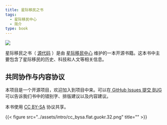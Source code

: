 ```yaml
---
title: 星际移民之书
tags:
  - 星际移民中心
  - 简介
type: book
---
```


![](../assets/intro/DreamShaper_v7_Mars_foundation_with_a_lot_of_buildings_and_bas_0.jpg)

星际移民之书（ [源代码](https://github.com/InterImm/InterImmBook) ）是由
[星际移民中心](http://interimm.org/)
维护的一本开源书籍。这本书中主要包含了星际移民的历史、科技和人文等相关信息。


共同协作与内容协议
------------------

本项目是一个开源项目，欢迎加入到项目中来。可以在[ GitHub Issues 提交
BUG](https://github.com/InterImm/InterImmBook/issues) 可以告诉我们书中的错别字、排版建议以及内容建议。

本书使用 [CC
BY-SA](https://creativecommons.org/licenses/by-sa/4.0/deed.zh)
协议共享。

{{< figure src="../assets/intro/cc_bysa.flat.guokr.32.png" title="" >}}